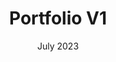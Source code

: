 ---
title: "Portfolio V1"
date: "July 2023"
urlLink: "https://carvey-dev-portfolio.vercel.app/"
ghLink: "https://github.com/carvey789/portfolio-v1"
image: "/assets/portfolio-v1-min.png"
stack:
- "Vite"
- "React"
---
